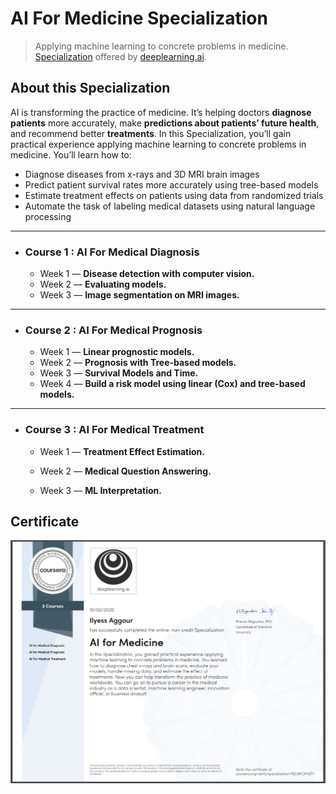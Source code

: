 # AI For Medicine Specialization

> Applying machine learning to concrete problems in medicine. [Specialization](https://www.coursera.org/specializations/ai-for-medicine) offered by [deeplearning.ai](https://www.deeplearning.ai/).

## About this Specialization

AI is transforming the practice of medicine. It’s helping doctors **diagnose patients** more accurately, make **predictions about patients’ future health**, and recommend better **treatments**. In this Specialization, you’ll gain practical experience applying machine learning to concrete problems in medicine. You’ll learn how to:

- Diagnose diseases from x-rays and 3D MRI brain images
- Predict patient survival rates more accurately using tree-based models
- Estimate treatment effects on patients using data from randomized trials
- Automate the task of labeling medical datasets using natural language processing

------

* ### Course 1 : AI For Medical Diagnosis

  * Week 1 — **Disease detection with computer vision.**
  * Week 2 — **Evaluating models.** 
  * Week 3 — **Image segmentation on MRI images.**   

------

* ### Course 2 : AI For Medical Prognosis

  * Week 1 — **Linear prognostic models.**
  * Week 2 — **Prognosis with Tree-based models.** 
  * Week 3 — **Survival Models and Time.**   
  * Week 4 — **Build a risk model using linear (Cox) and tree-based models.**   


------

* ### Course 3 : AI For Medical Treatment

  * Week 1 — **Treatment Effect Estimation.**

  * Week 2 — **Medical Question Answering.** 

  * Week 3 — **ML Interpretation.**   

  

## Certificate

![certificate](certificate.png)